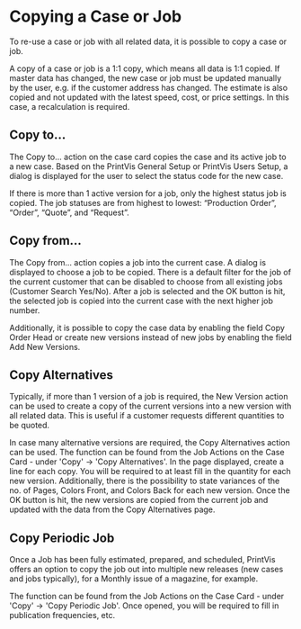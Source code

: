 # Copying a Case or Job

To re-use a case or job with all related data, it is possible to copy a case or job.

A copy of a case or job is a 1:1 copy, which means all data is 1:1 copied. If master data has changed, the new case or job must be updated manually by the user, e.g. if the customer address has changed. The estimate is also copied and not updated with the latest speed, cost, or price settings. In this case, a recalculation is required.

## Copy to…

The Copy to… action on the case card copies the case and its active job to a new case. Based on the PrintVis General Setup or PrintVis Users Setup, a dialog is displayed for the user to select the status code for the new case.

If there is more than 1 active version for a job, only the highest status job is copied. The job statuses are from highest to lowest: “Production Order”, “Order”, “Quote”, and “Request”.

## Copy from…

The Copy from... action copies a job into the current case. A dialog is displayed to choose a job to be copied. There is a default filter for the job of the current customer that can be disabled to choose from all existing jobs (Customer Search Yes/No). After a job is selected and the OK button is hit, the selected job is copied into the current case with the next higher job number.

Additionally, it is possible to copy the case data by enabling the field Copy Order Head or create new versions instead of new jobs by enabling the field Add New Versions.

## Copy Alternatives

Typically, if more than 1 version of a job is required, the New Version action can be used to create a copy of the current versions into a new version with all related data. This is useful if a customer requests different quantities to be quoted.

In case many alternative versions are required, the Copy Alternatives action can be used. The function can be found from the Job Actions on the Case Card - under 'Copy' -> 'Copy Alternatives'. In the page displayed, create a line for each copy. You will be required to at least fill in the quantity for each new version. Additionally, there is the possibility to state variances of the no. of Pages, Colors Front, and Colors Back for each new version. Once the OK button is hit, the new versions are copied from the current job and updated with the data from the Copy Alternatives page.

## Copy Periodic Job

Once a Job has been fully estimated, prepared, and scheduled, PrintVis offers an option to copy the job out into multiple new releases (new cases and jobs typically), for a Monthly issue of a magazine, for example.

The function can be found from the Job Actions on the Case Card - under 'Copy' -> 'Copy Periodic Job'. Once opened, you will be required to fill in publication frequencies, etc.